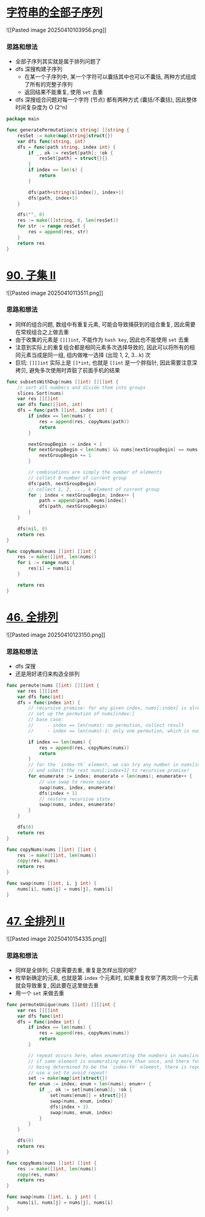 # [字符串的全部子序列](https://www.nowcoder.com/practice/92e6247998294f2c933906fdedbc6e6a)
![[Pasted image 20250410103956.png]]

### 思路和想法
- 全部子序列其实就是属于排列问题了
- dfs 深搜构建子序列
	- 在某一个子序列中, 某一个字符可以囊括其中也可以不囊括,  两种方式组成了所有的完整子序列
	- 返回结果不能重复, 使用 `set` 去重
- dfs 深搜组合问题对每一个字符 (节点) 都有两种方式 (囊括/不囊括), 因此整体时间复杂度为 O (2^n)

```go
package main

func generatePermutation(s string) []string {
	resSet := make(map[string]struct{})
	var dfs func(string, int)
	dfs = func(path string, index int) {
		if _, ok := resSet[path]; !ok {
			resSet[path] = struct{}{}
		}
		if index == len(s) {
			return
		}

		dfs(path+string(s[index]), index+1)
		dfs(path, index+1)
	}

	dfs("", 0)
	res := make([]string, 0, len(resSet))
	for str := range resSet {
		res = append(res, str)
	}
	return res
}

```


# [90. 子集 II](https://leetcode.cn/problems/subsets-ii/)
![[Pasted image 20250410113511.png]]

### 思路和想法
- 同样的组合问题, 数组中有重复元素, 可能会导致捕获到的组合重复, 因此需要在常规组合之上做去重
- 由于收集的元素是 `[][]int`, 不能作为 `hash key`, 因此也不能使用 `set` 去重
- 注意到实际上的重复组合都是相同元素多次选择导致的, 因此可以将所有的相同元素当成是同一组, 组内做唯一选择 (出现 1, 2, 3...k) 次
- 巨坑: `[][]int` 实际上是 `[]*int`, 也就是 `[]int` 是一个胖指针, 因此需要注意深拷贝, 避免多次使用时弄脏了前面手机的结果

```go
func subsetsWithDup(nums []int) [][]int {
	// sort all numbers and divide them into groups
	slices.Sort(nums)
	var res [][]int
	var dfs func([]int, int)
	dfs = func(path []int, index int) {
		if index == len(nums) {
			res = append(res, copyNums(path))
			return
		}

		nextGroupBegin := index + 1
		for nextGroupBegin < len(nums) && nums[nextGroupBegin] == nums[index] {
			nextGroupBegin += 1
		}

		// combinations are simply the number of elements
		// collect 0 number of current group
		dfs(path, nextGroupBegin)
		// collect 1, 2, ..., k element of current group
		for ; index < nextGroupBegin; index++ {
			path = append(path, nums[index])
			dfs(path, nextGroupBegin)
		}
	}

	dfs(nil, 0)
	return res
}

func copyNums(nums []int) []int {
	res := make([]int, len(nums))
	for i := range nums {
		res[i] = nums[i]
	}

	return res
}
```

# [46. 全排列](https://leetcode.cn/problems/permutations/)
![[Pasted image 20250410123150.png]]

### 思路和想法
- dfs 深搜
- 还是用好递归来构造全排列

```go
func permute(nums []int) [][]int {
	var res [][]int
	var dfs func(int)
	dfs = func(index int) {
		// recursive promise: for any given index, nums[:index] is already determined,
		// set up the permution of nums[index:]
		// base case:
		//     - index == len(nums): no permution, collect result
		//     - index == len(nums)-1: only one permution, which is nums[index]

		if index == len(nums) {
			res = append(res, copyNums(nums))
			return
		}
		// for the `index-th` element, we can try any number in nums[index:]
		// and submit the rest nums[:index+1] to recursive promise!
		for enumerate := index; enumerate < len(nums); enumerate++ {
			// use swap to reuse space
			swap(nums, index, enumerate)
			dfs(index + 1)
			// restore recursive state
			swap(nums, index, enumerate)
		}
	}

	dfs(0)
	return res
}

func copyNums(nums []int) []int {
	res := make([]int, len(nums))
	copy(res, nums)
	return res
}

func swap(nums []int, i, j int) {
	nums[i], nums[j] = nums[j], nums[i]
}
```


# [47. 全排列 II](https://leetcode.cn/problems/permutations-ii/)
![[Pasted image 20250410154335.png]]

### 思路和想法
- 同样是全排列, 只是需要去重, 重复是怎样出现的呢?
- 枚举新确定的元素, 也就是第 `index` 个元素时, 如果重复枚举了两次同一个元素就会导致重复, 因此要在这里做去重
- 用一个 `set` 来做去重

```go
func permuteUnique(nums []int) [][]int {
	var res [][]int
	var dfs func(int)
	dfs = func(index int) {
		if index == len(nums) {
			res = append(res, copyNums(nums))
			return
		}

		// repeat occurs here, when enumerating the numbers in nums[index:],
		// if same element is enumerating more than once, and there for
		// being determined to be the `index-th` element, there is repeat.
		// use a set to avoid repeat!
		set := make(map[int]struct{})
		for enum := index; enum < len(nums); enum++ {
			if _, ok := set[nums[enum]]; !ok {
				set[nums[enum]] = struct{}{}
				swap(nums, enum, index)
				dfs(index + 1)
				swap(nums, enum, index)
			}
		}
	}

	dfs(0)
	return res
}

func copyNums(nums []int) []int {
	res := make([]int, len(nums))
	copy(res, nums)
	return res
}

func swap(nums []int, i, j int) {
	nums[i], nums[j] = nums[j], nums[i]
}
```
